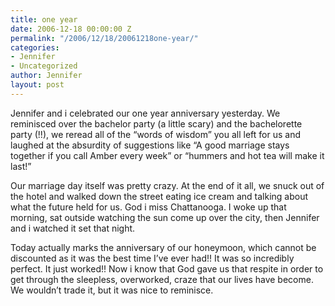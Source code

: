 ```yaml
---
title: one year
date: 2006-12-18 00:00:00 Z
permalink: "/2006/12/18/20061218one-year/"
categories:
- Jennifer
- Uncategorized
author: Jennifer
layout: post
---
```


Jennifer and i celebrated our one year anniversary yesterday. We reminisced over the bachelor party (a little scary) and the bachelorette party (!!), we reread all of the &#8220;words of wisdom&#8221; you all left for us and laughed at the absurdity of suggestions like &#8220;A good marriage stays together if you call Amber every week&#8221; or &#8220;hummers and hot tea will make it last!&#8221;

Our marriage day itself was pretty crazy. At the end of it all, we snuck out of the hotel and walked down the street eating ice cream and talking about what the future held for us. God i miss Chattanooga. I woke up that morning, sat outside watching the sun come up over the city, then Jennifer and i watched it set that night.

Today actually marks the anniversary of our honeymoon, which cannot be discounted as it was the best time I&#8217;ve ever had!! It was so incredibly perfect. It just worked!! Now i know that God gave us that respite in order to get through the sleepless, overworked, craze that our lives have become. We wouldn&#8217;t trade it, but it was nice to reminisce.
